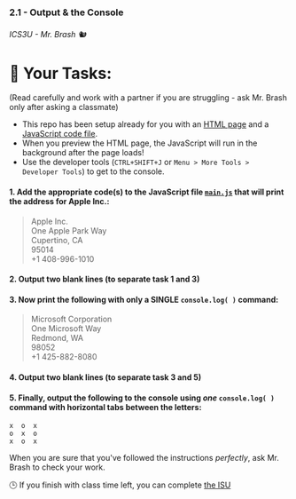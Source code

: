 ### 2.1 - Output & the Console
###### ICS3U - Mr. Brash 🐿️

# 📝 Your Tasks:
(Read carefully and work with a partner if you are struggling - ask Mr. Brash only after asking a classmate)

- This repo has been setup already for you with an [HTML page](./index.html) and a [JavaScript code file](./main.js).
- When you preview the HTML page, the JavaScript will run in the background after the page loads!
- Use the developer tools (`CTRL+SHIFT+J` or `Menu > More Tools > Developer Tools`) to get to the console.

#### 1. Add the appropriate code(s) to the JavaScript file [`main.js`](./main.js) that will print the address for Apple Inc.:

>Apple Inc.<br>One Apple Park Way<br>Cupertino, CA<br>95014<br>+1 408-996-1010

#### 2. Output two blank lines (to separate task 1 and 3)

#### 3. Now print the following with only a SINGLE `console.log( )` command:

>Microsoft Corporation<br>One Microsoft Way<br>Redmond, WA<br>98052<br>+1 425-882-8080

#### 4. Output two blank lines (to separate task 3 and 5)

#### 5. Finally, output the following to the console using _one_ `console.log( )` command with horizontal tabs between the letters:

```
x  o  x
o  x  o
x  o  x
```

When you are sure that you've followed the instructions _perfectly_, ask Mr. Brash to check your work.

🕒 If you finish with class time left, you can complete [the ISU](https://classroom.google.com)
